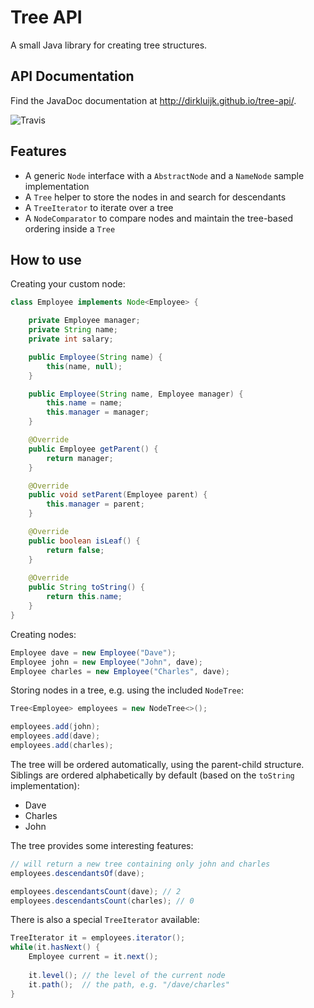 # Tree API

A small Java library for creating tree structures.

## API Documentation
Find the JavaDoc documentation at http://dirkluijk.github.io/tree-api/.

![Travis](https://travis-ci.org/dirkluijk/tree-api.svg?branch=master)

## Features

* A generic ``Node`` interface with a ``AbstractNode`` and a ``NameNode`` sample implementation
* A ``Tree`` helper to store the nodes in and search for descendants
* A ``TreeIterator`` to iterate over a tree
* A ``NodeComparator`` to compare nodes and maintain the tree-based ordering inside a ``Tree``

## How to use

Creating your custom node:

```java
class Employee implements Node<Employee> {

    private Employee manager;
    private String name;
    private int salary;

    public Employee(String name) {
        this(name, null);
    }

    public Employee(String name, Employee manager) {
        this.name = name;
        this.manager = manager;
    }

    @Override
    public Employee getParent() {
        return manager;
    }

    @Override
    public void setParent(Employee parent) {
        this.manager = parent;
    }

    @Override
    public boolean isLeaf() {
        return false;
    }
    
    @Override
    public String toString() {
        return this.name;
    }
}
```

Creating nodes:

```java
Employee dave = new Employee("Dave");
Employee john = new Employee("John", dave);
Employee charles = new Employee("Charles", dave);
```

Storing nodes in a tree, e.g. using the included ``NodeTree``:

```java
Tree<Employee> employees = new NodeTree<>();

employees.add(john);
employees.add(dave);
employees.add(charles);
```

The tree will be ordered automatically, using the parent-child structure. Siblings are ordered alphabetically by default (based on the ``toString`` implementation):

* Dave
* Charles
* John

The tree provides some interesting features:

```java
// will return a new tree containing only john and charles
employees.descendantsOf(dave);	

employees.descendantsCount(dave); // 2
employees.descendantsCount(charles); // 0

```

There is also a special ``TreeIterator`` available:

```java
TreeIterator it = employees.iterator();
while(it.hasNext() {
	Employee current = it.next();
	
	it.level(); // the level of the current node
	it.path();  // the path, e.g. "/dave/charles"
}
```
